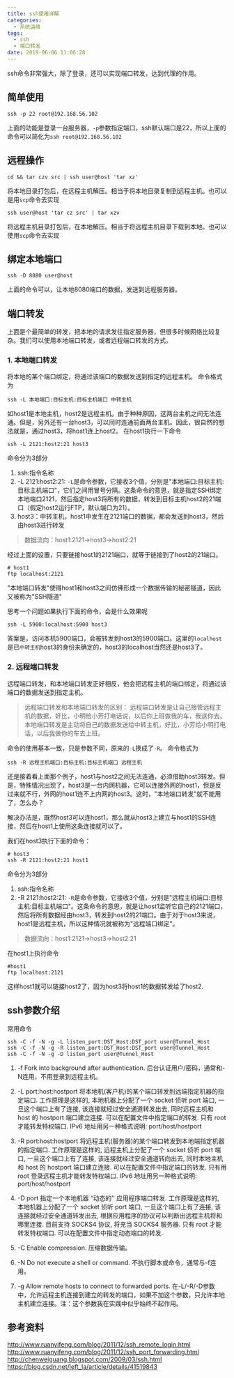 ```yaml
---
title: ssh使用详解
categories:
  - 系统运维
tags:
  - ssh
  - 端口转发
date: 2019-06-06 11:06:28
---
```


ssh命令非常强大，除了登录，还可以实现端口转发，达到代理的作用。

<!-- more -->

## 简单使用
```
ssh -p 22 root@192.168.56.102
```
上面的功能是登录一台服务器，`-p`参数指定端口，ssh默认端口是22，所以上面的命令可以简化为`ssh root@192.168.56.102`

## 远程操作

```
cd && tar czv src | ssh user@host 'tar xz'
```
将本地目录打包后，在远程主机解压。相当于将本地目录复制到远程主机。也可以是用`scp`命令去实现
```
ssh user@host 'tar cz src' | tar xzv
```
将远程主机目录打包后，在本地解压。相当于将远程主机目录下载到本地。也可以使用`scp`命令去实现

## 绑定本地端口
```
ssh -D 8080 user@host
```
上面的命令可以，让本地8080端口的数据，发送到远程服务器。

## 端口转发
上面是个最简单的转发，把本地的请求发往指定服务器，但很多时候网络比较复杂。我们可以使用本地端口转发，或者远程端口转发的方式。


### 1. 本地端口转发
将本地的某个端口绑定，将通过该端口的数据发送到指定的远程主机。
命令格式为
```
ssh -L 本地端口:目标主机:目标主机端口 中转主机
```
如host1是本地主机，host2是远程主机。由于种种原因，这两台主机之间无法连通。但是，另外还有一台host3，可以同时连通前面两台主机。因此，很自然的想法就是，通过host3，将host1连上host2。
在host1执行一下命令
```
ssh -L 2121:host2:21 host3
```
命令分为3部分
1. ssh:指令名称
2. -L 2121:host2:21: `-L`是命令参数，它接收3个值，分别是"本地端口:目标主机:目标主机端口"，它们之间用冒号分隔。这条命令的意思，就是指定SSH绑定本地端口2121，然后指定host3将所有的数据，转发到目标主机host2的21端口（假定host2运行FTP，默认端口为21）。
3. host3：中转主机，host1中发生在2121端口的数据，都会发送到host3，然后由host3进行转发

>数据流向：host1:2121->host3->host2:21

经过上面的设置，只要链接host1的2121端口，就等于链接到了host2的21端口。
```
# host1
ftp localhost:2121
```
"本地端口转发"使得host1和host3之间仿佛形成一个数据传输的秘密隧道，因此又被称为"SSH隧道"

思考一个问题如果执行下面的命令，会是什么效果呢
```
ssh -L 5900:localhost:5900 host3
```
答案是，访问本机5900端口，会被转发到host3的5900端口。这里的`localhost`是已`中转主机`host3的身份来确定的，host3的localhost当然还是host3了。

### 2. 远程端口转发
远程端口转发，和本地端口转发正好相反，他会把远程主机的端口绑定，将通过该端口的数据发送到指定主机。

>远程端口转发和本地端口转发的区别：
>远程端口转发是让自己接管远程主机的数据，好比，小明给小芳打电话说，以后你上班做我的车，我送你去。
>本地端口转发是主动将自己的数据发送给中转主机，好比，小芳给小明打电话，以后我做你的车去上班。

命令的使用基本一致，只是参数不同，原来的`-L`换成了`-R`。
命令格式为
```
ssh -R 远程主机端口:目标主机:目标主机端口 远程主机
```
还是接着看上面那个例子，host1与host2之间无法连通，必须借助host3转发。但是，特殊情况出现了，host3是一台内网机器，它可以连接外网的host1，但是反过来就不行，外网的host1连不上内网的host3。这时，"本地端口转发"就不能用了，怎么办？

解决办法是，既然host3可以连host1，那么就从host3上建立与host1的SSH连接，然后在host1上使用这条连接就可以了。

我们在host3执行下面的命令：

```
# host3
ssh -R 2121:host2:21 host1
```
命令分为3部分
1. ssh:指令名称
2. -R 2121:host2:21: `-R`是命令参数，它接收3个值，分别是"远程主机端口:目标主机:目标主机端口"。这条命令的意思，就是让host1监听它自己的2121端口，然后将所有数据经由host3，转发到host2的21端口。由于对于host3来说，host1是远程主机，所以这种情况就被称为"远程端口绑定"。

>数据流向：host1:2121->host3->host2:21

在host1上执行命令
```
#host1
ftp localhost:2121
```
这样host1就可以链接host2了，因为host3将host1的数据转发给了host2.

## ssh参数介绍

常用命令
```
ssh -C -f -N -g -L listen_port:DST_Host:DST_port user@Tunnel_Host
ssh -C -f -N -g -R listen_port:DST_Host:DST_port user@Tunnel_Host
ssh -C -f -N -g -D listen_port user@Tunnel_Host
```
1. -f Fork into background after authentication.
后台认证用户/密码，通常和-N连用，不用登录到远程主机。

2. -L port:host:hostport
将本地机(客户机)的某个端口转发到远端指定机器的指定端口. 工作原理是这样的, 本地机器上分配了一个 socket 侦听 port 端口, 一旦这个端口上有了连接, 该连接就经过安全通道转发出去, 同时远程主机和 host 的 hostport 端口建立连接. 可以在配置文件中指定端口的转发. 只有 root 才能转发特权端口. IPv6 地址用另一种格式说明: port/host/hostport

3. -R port:host:hostport
将远程主机(服务器)的某个端口转发到本地端指定机器的指定端口. 工作原理是这样的, 远程主机上分配了一个 socket 侦听 port 端口, 一旦这个端口上有了连接, 该连接就经过安全通道转向出去, 同时本地主机和 host 的 hostport 端口建立连接. 可以在配置文件中指定端口的转发. 只有用 root 登录远程主机才能转发特权端口. IPv6 地址用另一种格式说明: port/host/hostport

4. -D port
指定一个本地机器 “动态的’’ 应用程序端口转发. 工作原理是这样的, 本地机器上分配了一个 socket 侦听 port 端口, 一旦这个端口上有了连接, 该连接就经过安全通道转发出去, 根据应用程序的协议可以判断出远程主机将和哪里连接. 目前支持 SOCKS4 协议, 将充当 SOCKS4 服务器. 只有 root 才能转发特权端口. 可以在配置文件中指定动态端口的转发.

5. -C Enable compression.
压缩数据传输。

6. -N Do not execute a shell or command.
不执行脚本或命令，通常与-f连用。

7. -g Allow remote hosts to connect to forwarded ports.
在-L/-R/-D参数中，允许远程主机连接到建立的转发的端口，如果不加这个参数，只允许本地主机建立连接。注：这个参数我在实践中似乎始终不起作用。

## 参考资料
http://www.ruanyifeng.com/blog/2011/12/ssh_remote_login.html
http://www.ruanyifeng.com/blog/2011/12/ssh_port_forwarding.html
http://chenweiguang.blogspot.com/2009/03/ssh.html
https://blog.csdn.net/left_la/article/details/41519843